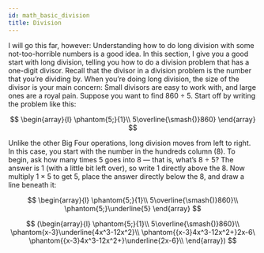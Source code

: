 ```yaml
---
id: math_basic_division
title: Division
---
```


I will go this far, however: Understanding how to do long division with some
not-too-horrible numbers is a good idea. In this section, I give you a good
start with long division, telling you how to do a division problem that has a
one-digit divisor.
Recall that the divisor in a division problem is the number that you’re dividing by. When you’re doing long division, the size of the divisor is your main
concern: Small divisors are easy to work with, and large ones are a royal pain.
Suppose you want to find 860 ÷ 5. Start off by writing the problem like this:

$$
\begin{array}{l}
\phantom{5;}{1}\\
5\overline{\smash{)}860}
\end{array}
$$

Unlike the other Big Four operations, long division moves from left to right. In this case, you start with the number in the hundreds column (8). To begin, ask how many times 5 goes into 8 — that is, what’s 8 ÷ 5? The answer is 1 (with a little bit left over), so write 1 directly above the 8. Now multiply 1 × 5 to get 5, place the answer directly below the 8, and draw a line beneath it:

$$
\begin{array}{l}
\phantom{5;}{1}\\
5\overline{\smash{)}860}\\
\phantom{5;}\underline{5}
\end{array}
$$

$$
(\begin{array}{l}
\phantom{5;}{1}\\
5\overline{\smash{)}860}\\
\phantom{x-3}\underline{4x^3-12x^2}\\
\phantom{{x-3}4x^3-12x^2+}2x-6\
\phantom{{x-3}4x^3-12x^2+}\underline{2x-6}\\
\end{array})
$$
